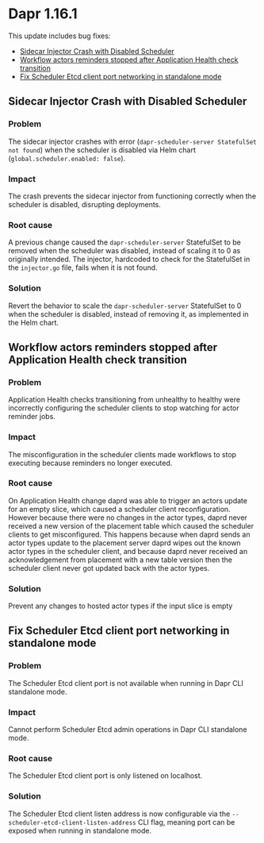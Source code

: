 # Dapr 1.16.1

This update includes bug fixes:

- [Sidecar Injector Crash with Disabled Scheduler](#sidecar-injector-crash-with-disabled-scheduler)
- [Workflow actors reminders stopped after Application Health check transition](#workflow-actors-reminders-stopped-after-application-health-check-transition)
- [Fix Scheduler Etcd client port networking in standalone mode](#fix-scheduler-etcd-client-port-networking-in-standalone-mode)

## Sidecar Injector Crash with Disabled Scheduler

### Problem
The sidecar injector crashes with error (`dapr-scheduler-server StatefulSet not found`) when the scheduler is disabled via Helm chart (`global.scheduler.enabled: false`).

### Impact
The crash prevents the sidecar injector from functioning correctly when the scheduler is disabled, disrupting deployments.

### Root cause
A previous change caused the `dapr-scheduler-server` StatefulSet to be removed when the scheduler was disabled, instead of scaling it to 0 as originally intended. The injector, hardcoded to check for the StatefulSet in the `injector.go` file, fails when it is not found.

### Solution
Revert the behavior to scale the `dapr-scheduler-server` StatefulSet to 0 when the scheduler is disabled, instead of removing it, as implemented in the Helm chart.


## Workflow actors reminders stopped after Application Health check transition

### Problem
Application Health checks transitioning from unhealthy to healthy were incorrectly configuring the scheduler clients to stop watching for actor reminder jobs.

### Impact
The misconfiguration in the scheduler clients made workflows to stop executing because reminders no longer executed.

### Root cause
On Application Health change daprd was able to trigger an actors update for an empty slice, which caused a scheduler client reconfiguration. However because there were no changes in the actor types, daprd never received a new version of the placement table which caused the scheduler clients to get misconfigured. This happens because when daprd sends an actor types update to the placement server daprd wipes out the known actor types in the scheduler client, and because daprd never received an acknowledgement from placement with a new table version then the scheduler client never got updated back with the actor types.

### Solution
Prevent any changes to hosted actor types if the input slice is empty

## Fix Scheduler Etcd client port networking in standalone mode

### Problem

The Scheduler Etcd client port is not available when running in Dapr CLI standalone mode.

### Impact

Cannot perform Scheduler Etcd admin operations in Dapr CLI standalone mode.

### Root cause

The Scheduler Etcd client port is only listened on localhost.

### Solution

The Scheduler Etcd client listen address is now configurable via the `--scheduler-etcd-client-listen-address` CLI flag, meaning port can be exposed when running in standalone mode.
